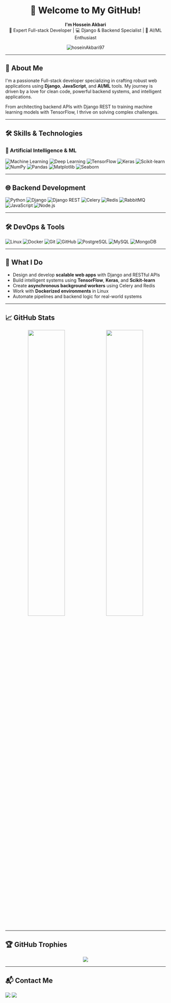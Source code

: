 <h1 align="center">👋 Welcome to My GitHub!</h1>

<p align="center">
  <strong>I'm Hossein Akbari</strong><br/>
  🌟 Expert Full-stack Developer | 💻 Django & Backend Specialist | 🧠 AI/ML Enthusiast
</p>

<p align="center">
  <img src="https://komarev.com/ghpvc/?username=hoseinAkbari97&label=Profile%20views&color=0e75b6&style=flat" alt="hoseinAkbari97" />
</p>

---

## 🧠 About Me

I'm a passionate Full-stack developer specializing in crafting robust web applications using **Django**, **JavaScript**, and **AI/ML** tools. My journey is driven by a love for clean code, powerful backend systems, and intelligent applications.

From architecting backend APIs with Django REST to training machine learning models with TensorFlow, I thrive on solving complex challenges.

---

## 🛠️ Skills & Technologies

### 🤖 Artificial Intelligence & ML

![Machine Learning](https://img.shields.io/badge/Machine%20Learning-blue?style=for-the-badge&logo=scikit-learn)
![Deep Learning](https://img.shields.io/badge/Deep%20Learning-orange?style=for-the-badge&logo=tensorflow)
![TensorFlow](https://img.shields.io/badge/TensorFlow-FF6F00?style=for-the-badge&logo=tensorflow&logoColor=white)
![Keras](https://img.shields.io/badge/Keras-D00000?style=for-the-badge&logo=keras&logoColor=white)
![Scikit-learn](https://img.shields.io/badge/Scikit--learn-F7931E?style=for-the-badge&logo=scikit-learn&logoColor=white)
![NumPy](https://img.shields.io/badge/NumPy-013243?style=for-the-badge&logo=numpy)
![Pandas](https://img.shields.io/badge/Pandas-150458?style=for-the-badge&logo=pandas)
![Matplotlib](https://img.shields.io/badge/Matplotlib-11557C?style=for-the-badge&logo=python)
![Seaborn](https://img.shields.io/badge/Seaborn-2D3F5E?style=for-the-badge)

---

## 🌐 Backend Development

![Python](https://img.shields.io/badge/Python-3776AB?style=for-the-badge&logo=python&logoColor=white)
![Django](https://img.shields.io/badge/Django-092E20?style=for-the-badge&logo=django&logoColor=white)
![Django REST](https://img.shields.io/badge/Django%20REST-FF1709?style=for-the-badge&logo=django&logoColor=white)
![Celery](https://img.shields.io/badge/Celery-37814A?style=for-the-badge)
![Redis](https://img.shields.io/badge/Redis-DC382D?style=for-the-badge&logo=redis&logoColor=white)
![RabbitMQ](https://img.shields.io/badge/RabbitMQ-FF6600?style=for-the-badge&logo=rabbitmq&logoColor=white)
![JavaScript](https://img.shields.io/badge/JavaScript-F7DF1E?style=for-the-badge&logo=javascript&logoColor=black)
![Node.js](https://img.shields.io/badge/Node.js-339933?style=for-the-badge&logo=node-dot-js&logoColor=white)

---

## 🛠 DevOps & Tools

![Linux](https://img.shields.io/badge/Linux-FCC624?style=for-the-badge&logo=linux&logoColor=black)
![Docker](https://img.shields.io/badge/Docker-2496ED?style=for-the-badge&logo=docker&logoColor=white)
![Git](https://img.shields.io/badge/Git-F05032?style=for-the-badge&logo=git&logoColor=white)
![GitHub](https://img.shields.io/badge/GitHub-181717?style=for-the-badge&logo=github&logoColor=white)
![PostgreSQL](https://img.shields.io/badge/PostgreSQL-336791?style=for-the-badge&logo=postgresql&logoColor=white)
![MySQL](https://img.shields.io/badge/MySQL-005C84?style=for-the-badge&logo=mysql&logoColor=white)
![MongoDB](https://img.shields.io/badge/MongoDB-4EA94B?style=for-the-badge&logo=mongodb&logoColor=white)

---

## 🚀 What I Do

- Design and develop **scalable web apps** with Django and RESTful APIs  
- Build intelligent systems using **TensorFlow**, **Keras**, and **Scikit-learn**  
- Create **asynchronous background workers** using Celery and Redis  
- Work with **Dockerized environments** in Linux  
- Automate pipelines and backend logic for real-world systems

---

## 📈 GitHub Stats

<p align="center">
  <img src="https://github-readme-stats.vercel.app/api?username=hoseinAkbari97&show_icons=true&theme=gruvbox" width="48%" />
  <img src="https://streak-stats.demolab.com?user=hoseinAkbari97&theme=gruvbox&hide_border=true" width="48%" />
</p>

---

## 🏆 GitHub Trophies

<p align="center">
  <img src="https://github-profile-trophy.vercel.app/?username=hoseinAkbari97&theme=gruvbox&no-frame=true&column=6" />
</p>

---

## 📬 Contact Me

<p align="left">
  <a href="mailto:hossein16akbari@gmail.com"><img src="https://img.shields.io/badge/Gmail-D14836?style=for-the-badge&logo=gmail&logoColor=white"/></a>
  <a href="https://github.com/hoseinAkbari97"><img src="https://img.shields.io/badge/GitHub-181717?style=for-the-badge&logo=github&logoColor=white"/></a>
</p>
